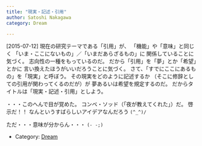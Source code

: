 ```yaml
---
title: "現実・記述・引用"
author: Satoshi Nakagawa
category: Dream

---
```


[2015-07-12]  現在の研究テーマである「引用」が、
「機能」や「意味」と同じく
「いま・ここにないもの」／「いまだあらざるもの」に
関係していることに気づく。
志向性の一種をもっているのだ。
だから「引用」を「夢」とか「希望」とかに
言い換えたほうがいいだろうことに気づく。
さて、「すでにここにあるもの」を「現実」と呼ぼう。
その現実をどのように記述するか
（そこに修辞としての引用が関わってくるのだが）が
夢あるいは希望を規定するのだ。
だからタイトルは「現実・記述・引用」としよう。

 ・・・このへんで目が覚めた。
コンベ・ソッド（「夜が教えてくれた」）だ。
啓示だ！！
なんというすばらしいアイデアなんだろう
`(^_^)/`

 ただ・・・意味が分からん・・・ `(- -;)`

- Category: [Dream](categories.html#Dream)


